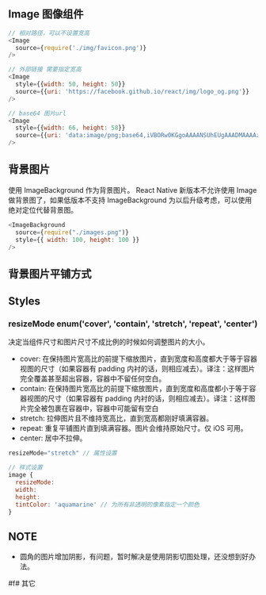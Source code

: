 ## Image 图像组件

```js
// 相对路径，可以不设置宽高
<Image
  source={require('./img/favicon.png')}
/>

// 外部链接 需要指定宽高
<Image
  style={{width: 50, height: 50}}
  source={{uri: 'https://facebook.github.io/react/img/logo_og.png'}}
/>

// base64 图片url
<Image
  style={{width: 66, height: 58}}
  source={{uri: 'data:image/png;base64,iVBORw0KGgoAAAANSUhEUgAAADMAAAAzCAYAAAA6oTAqAAAAEXRFWHRTb2Z0d2FyZQBwbmdjcnVzaEB1SfMAAABQSURBVGje7dSxCQBACARB+2/ab8BEeQNhFi6WSYzYLYudDQYGBgYGBgYGBgYGBgYGBgZmcvDqYGBgmhivGQYGBgYGBgYGBgYGBgYGBgbmQw+P/eMrC5UTVAAAAABJRU5ErkJggg=='}}
/>
```

## 背景图片

使用 ImageBackground 作为背景图片。 React Native 新版本不允许使用 Image 做背景图了，如果低版本不支持 ImageBackground 为以后升级考虑，可以使用绝对定位代替背景图。

```js
<ImageBackground
  source={require("./images.png")}
  style={{ width: 100, height: 100 }}
/>
```

## 背景图片平铺方式

## Styles

### resizeMode enum('cover', 'contain', 'stretch', 'repeat', 'center')

决定当组件尺寸和图片尺寸不成比例的时候如何调整图片的大小。

- cover: 在保持图片宽高比的前提下缩放图片，直到宽度和高度都大于等于容器视图的尺寸（如果容器有 padding 内衬的话，则相应减去）。译注：这样图片完全覆盖甚至超出容器，容器中不留任何空白。
- contain: 在保持图片宽高比的前提下缩放图片，直到宽度和高度都小于等于容器视图的尺寸（如果容器有 padding 内衬的话，则相应减去）。译注：这样图片完全被包裹在容器中，容器中可能留有空白
- stretch: 拉伸图片且不维持宽高比，直到宽高都刚好填满容器。
- repeat: 重复平铺图片直到填满容器。图片会维持原始尺寸。仅 iOS 可用。
- center: 居中不拉伸。

```js
resizeMode="stretch" // 属性设置

// 样式设置
image {
  resizeMode:
  width:
  height:
  tintColor: 'aquamarine' // 为所有非透明的像素指定一个颜色
}
```

## NOTE 
* 圆角的图片增加阴影，有问题，暂时解决是使用阴影切图处理，还没想到好办法。



#f# 其它
